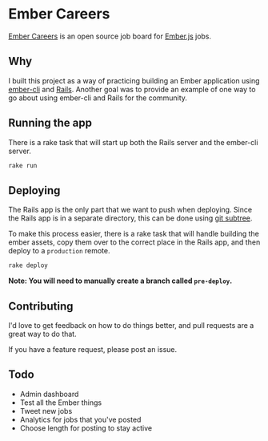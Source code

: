 # Ember Careers

[Ember Careers](https://ember.careers/jobs) is an open source job board for
[Ember.js](http://emberjs.com/) jobs.

## Why

I built this project as a way of practicing building an Ember application using
[ember-cli](https://github.com/stefanpenner/ember-cli) and
[Rails](http://rubyonrails.org/). Another goal was to provide an example of one
way to go about using ember-cli and Rails for the community.

## Running the app

There is a rake task that will start up both the Rails server and the ember-cli
server.

```bash
rake run
```

## Deploying

The Rails app is the only part that we want to push when deploying. Since the
Rails app is in a separate directory, this can be done using [git
subtree](http://blogs.atlassian.com/2013/05/alternatives-to-git-submodule-git-subtree/).

To make this process easier, there is a rake task that will handle building the
ember assets, copy them over to the correct place in the Rails app, and then
deploy to a `production` remote.

```bash
rake deploy
```

**Note: You will need to manually create a branch called `pre-deploy`.**

## Contributing

I'd love to get feedback on how to do things better, and pull requests are a
great way to do that.

If you have a feature request, please post an issue.

## Todo

- Admin dashboard
- Test all the Ember things
- Tweet new jobs
- Analytics for jobs that you've posted
- Choose length for posting to stay active
